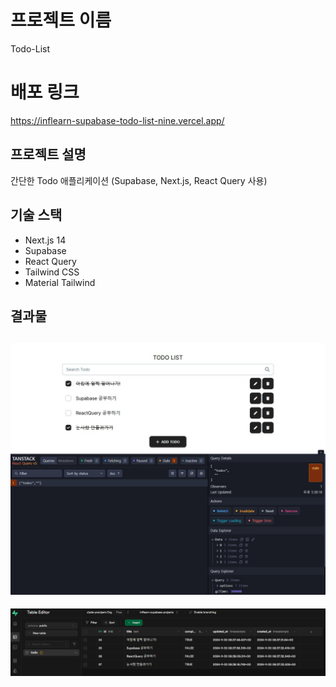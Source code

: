 # 프로젝트 이름
Todo-List

# 배포 링크
https://inflearn-supabase-todo-list-nine.vercel.app/

## 프로젝트 설명

간단한 Todo 애플리케이션 (Supabase, Next.js, React Query 사용)

## 기술 스택

- Next.js 14
- Supabase
- React Query
- Tailwind CSS
- Material Tailwind

## 결과물

## ![프로젝트 결과](./public/121.jpg)

![프로젝트 결과](./public/image.png)
